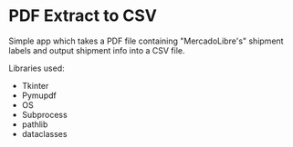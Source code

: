 # PDF Extract to CSV

Simple app which takes a PDF file containing "MercadoLibre's" shipment labels and output shipment info into a CSV file.

Libraries used:

* Tkinter
* Pymupdf
* OS
* Subprocess
* pathlib
* dataclasses
